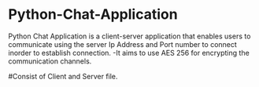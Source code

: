 # Python-Chat-Application
Python Chat Application is a client-server application that enables users to communicate using the server Ip Address and Port number to connect inorder to establish connection.
-It aims to use AES 256 for encrypting the communication channels.

#Consist of Client and Server file.

